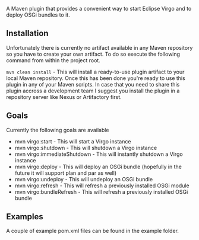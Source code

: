 A Maven plugin that provides a convenient way to start Eclipse Virgo and to deploy OSGi bundles to it.

## Installation

Unfortunately there is currently no artifact available in any Maven repository so you have to create your own artifact. To do so execute the following command from within the project root.

`mvn clean install` - This will install a ready-to-use plugin artifact to your local Maven repository. Once this has been done you're ready to use this plugin in any of your Maven scripts. In case that you need to share this plugin accross a development team I suggest you install the plugin in a repository server like Nexus or Artifactory first.

## Goals

Currently the following goals are available

* mvn virgo:start - This will start a Virgo instance
* mvn virgo:shutdown - This will shutdown a Virgo instance
* mvn virgo:immediateShutdown - This will instantly shutdown a Virgo instance
* mvn virgo:deploy - This will deploy an OSGi bundle (hopefully in the future it will support plan and par as well)
* mvn virgo:undeploy - This will undeploy an OSGi bundle
* mvn virgo:refresh - This will refresh a previously installed OSGi module
* mvn virgo:bundleRefresh - This will refresh a previously installed OSGi bundle

## Examples

A couple of example pom.xml files can be found in the example folder.
